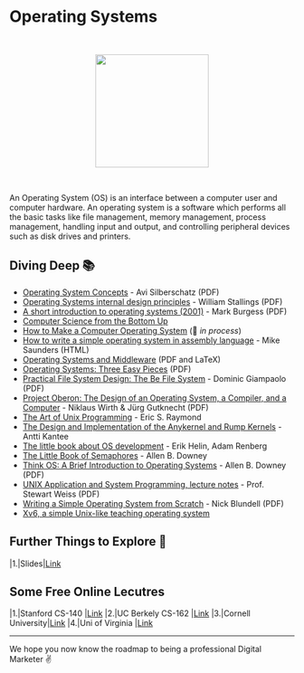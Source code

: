 # Operating Systems
<br>
<p align="center"><img src="https://i.ibb.co/WpnD9sB/depositphotos-39942473-stock-photo-word-cloud-operating-system.jpg" height="200"></p>
<br>

An Operating System (OS) is an interface between a computer user and computer hardware. An operating system is a software which performs all the basic tasks like file management, memory management, process management, handling input and output, and controlling peripheral devices such as disk drives and printers.


## Diving Deep :books:

* [Operating System Concepts](https://drive.google.com/file/d/1nMVog9nY9emkglZ_01Mz4AXuj9BpIBAF/view?usp=sharing) - Avi Silberschatz (PDF)
* [Operating Systems internal design principles](https://drive.google.com/file/d/1txDu5eDgoz-G7SrWm6wlTn3C08b9hEvX/view?usp=sharing) - William Stallings (PDF)
* [A short introduction to operating systems (2001)](http://markburgess.org/os/os.pdf) - Mark Burgess (PDF)
* [Computer Science from the Bottom Up](http://www.bottomupcs.com)
* [How to Make a Computer Operating System](https://github.com/SamyPesse/How-to-Make-a-Computer-Operating-System) (:construction: *in process*)
* [How to write a simple operating system in assembly language](http://mikeos.sourceforge.net/write-your-own-os.html) - Mike Saunders (HTML)
* [Operating Systems and Middleware](https://gustavus.edu/mcs/max/os-book/) (PDF and LaTeX)
* [Operating Systems: Three Easy Pieces](http://pages.cs.wisc.edu/~remzi/OSTEP/) (PDF)
* [Practical File System Design: The Be File System](http://www.nobius.org/~dbg/practical-file-system-design.pdf) - Dominic Giampaolo (PDF)
* [Project Oberon: The Design of an Operating System, a Compiler, and a Computer](http://people.inf.ethz.ch/wirth/ProjectOberon/index.html) - Niklaus Wirth & Jürg Gutknecht (PDF)
* [The Art of Unix Programming](http://catb.org/esr/writings/taoup/html/) - Eric S. Raymond
* [The Design and Implementation of the Anykernel and Rump Kernels](http://www.fixup.fi/misc/rumpkernel-book/) - Antti Kantee
* [The little book about OS development](https://littleosbook.github.io) - Erik Helin, Adam Renberg
* [The Little Book of Semaphores](http://greenteapress.com/semaphores/) - Allen B. Downey
* [Think OS: A Brief Introduction to Operating Systems](http://www.greenteapress.com/thinkos/index.html) - Allen B. Downey (PDF)
* [UNIX Application and System Programming, lecture notes](http://www.compsci.hunter.cuny.edu/~sweiss/course_materials/unix_lecture_notes.php) - Prof. Stewart Weiss (PDF)
* [Writing a Simple Operating System from Scratch](http://www.cs.bham.ac.uk/~exr/lectures/opsys/10_11/lectures/os-dev.pdf) - Nick Blundell (PDF)
* [Xv6, a simple Unix-like teaching operating system](https://pdos.csail.mit.edu/6.828/2012/xv6.html)

## Further Things to Explore :book:

|1.|Slides|[Link](https://www.os-book.com/OS9/slide-dir/index.html)

## Some Free Online Lecutres 

|1.|Stanford CS-140   |[Link](http://web.stanford.edu/~ouster/cgi-bin/cs140-spring14/lectures.php)
|2.|UC Berkely CS-162 |[Link](https://cs162.eecs.berkeley.edu/)
|3.|Cornell University|[Link](http://www.cs.cornell.edu/courses/cs4410/2014fa/)
|4.|Uni of Virginia   |[Link](http://rust-class.org/class-1-what-is-an-operating-system.html)
<hr>

We hope you now know the roadmap to being a professional Digital Marketer :v:
